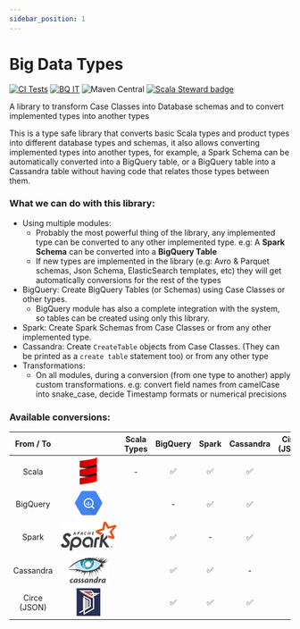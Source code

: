 ```yaml
---
sidebar_position: 1
---
```


# Big Data Types
[![CI Tests](https://github.com/data-tools/big-data-types/workflows/ci-tests/badge.svg)](https://github.com/data-tools/big-data-types/actions/workflows/ci-tests.yml)
[![BQ IT](https://github.com/data-tools/big-data-types/workflows/BigQuery-Integration/badge.svg)](https://github.com/data-tools/big-data-types/actions/workflows/bigquery-integration.yml)
![Maven Central](https://img.shields.io/maven-central/v/io.github.data-tools/big-data-types-core_2.13)
[![Scala Steward badge](https://img.shields.io/badge/Scala_Steward-helping-blue.svg?style=flat&logo=data:image/png;base64,iVBORw0KGgoAAAANSUhEUgAAAA4AAAAQCAMAAAARSr4IAAAAVFBMVEUAAACHjojlOy5NWlrKzcYRKjGFjIbp293YycuLa3pYY2LSqql4f3pCUFTgSjNodYRmcXUsPD/NTTbjRS+2jomhgnzNc223cGvZS0HaSD0XLjbaSjElhIr+AAAAAXRSTlMAQObYZgAAAHlJREFUCNdNyosOwyAIhWHAQS1Vt7a77/3fcxxdmv0xwmckutAR1nkm4ggbyEcg/wWmlGLDAA3oL50xi6fk5ffZ3E2E3QfZDCcCN2YtbEWZt+Drc6u6rlqv7Uk0LdKqqr5rk2UCRXOk0vmQKGfc94nOJyQjouF9H/wCc9gECEYfONoAAAAASUVORK5CYII=)](https://scala-steward.org)

A library to transform Case Classes into Database schemas and to convert implemented types into another types

This is a type safe library that converts basic Scala types and product types into different database types and schemas,
it also allows converting implemented types into another types, for example, a Spark Schema can be automatically converted into a BigQuery table, 
or a BigQuery table into a Cassandra table without having code that relates those types between them.


### What we can do with this library:
- Using multiple modules:
    - Probably the most powerful thing of the library, any implemented type can be converted to any other implemented type. e.g:
      A **Spark Schema** can be converted into a **BigQuery Table**
    - If new types are implemented in the library (e.g: Avro & Parquet schemas, Json Schema, ElasticSearch templates, etc)
      they will get automatically conversions for the rest of the types
- BigQuery: Create BigQuery Tables (or Schemas) using Case Classes or other types.
    - BigQuery module has also a complete integration with the system, so tables can be created using only this library.
- Spark: Create Spark Schemas from Case Classes or from any other implemented type.
- Cassandra: Create `CreateTable` objects from Case Classes. (They can be printed as a `create table` statement too) or from any other type
- Transformations:
    - On all modules, during a conversion (from one type to another) apply custom transformations. 
  e.g: convert field names from camelCase into snake_case, decide Timestamp formats or numerical precisions
    


### Available conversions:

|    From / To    |                                                                                                       |Scala Types       |BigQuery          |Spark             |Cassandra         | Circe (JSON) |
|:---------------:|:-----------------------------------------------------------------------------------------------------:|:----------------:|:----------------:|:----------------:|:----------------:|:------------:|
|      Scala      |               <img src="/img/logos/scala.png" style="max-height:50px;max-width:70px" />               |       -          |:white_check_mark:|:white_check_mark:|:white_check_mark:|              |
|    BigQuery     |             <img src="/img/logos/bigquery.png" style="max-height:50px;max-width:70px" />              |                  |        -         |:white_check_mark:|:white_check_mark:|              |
|      Spark      |  <img src="/img/logos/spark.png" style="background-color:white;max-height:100px;max-width:100px" />   |                  |:white_check_mark:|        -         |:white_check_mark:|              |
|    Cassandra    | <img src="/img/logos/cassandra.png" style="background-color:white;max-height:50px;max-width:100px" /> |                  |:white_check_mark:|:white_check_mark:|        -         |              |
|  Circe (JSON)   |    <img src="/img/logos/circe.png" style="background-color:gray;max-height:50px;max-width:70px" />    |                  |:white_check_mark:|:white_check_mark:|:white_check_mark:|              |


